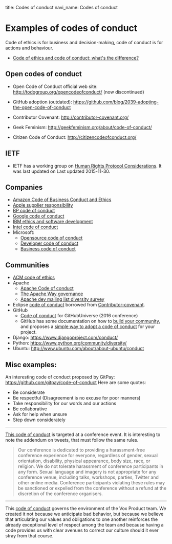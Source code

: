 title: Codes of conduct
navi_name: Codes of conduct


# Examples of codes of conduct

Code of ethics is for business and decision-making, code of conduct is for actions and behaviour.

* [Code of ethics and code of conduct: what's the difference?](https://www.whistleblowersecurity.com/blog/code-of-ethics-and-code-of-conduct-whats-the-difference)


## Open codes of conduct

* Open Code of Conduct official web site: http://todogroup.org/opencodeofconduct/ (now discontinued)
* GitHub adoption (outdated): https://github.com/blog/2039-adopting-the-open-code-of-conduct

* Contributor Covenant: http://contributor-covenant.org/
* Geek Feminism: http://geekfeminism.org/about/code-of-conduct/
* Citizen Code of Conduct: http://citizencodeofconduct.org/

## IETF

* IETF has a working group on [Human Rights Protocol Considerations](https://datatracker.ietf.org/rg/hrpc/about/). It was last updated on Last updated 		2015-11-30.


## Companies

* [Amazon Code of Business Conduct and Ethics](http://phx.corporate-ir.net/phoenix.zhtml?c=97664&p=irol-govConduct)
* [Apple supplier responsibility](http://www.apple.com/supplier-responsibility/)
* [BP code of conduct](http://www.bp.com/en/global/corporate/about-bp/people-and-values/code-of-conduct.html)
* [Google code of conduct](https://abc.xyz/investor/other/google-code-of-conduct.html)
* [IBM ethics and software development](https://www.ibm.com/developerworks/rational/library/may06/pollice/)
* [Intel code of conduct](http://www.intel.com/content/www/us/en/policy/policy-code-conduct-corporate-information.html)
* Microsoft:
  * [Opensource code of conduct](https://opensource.microsoft.com/codeofconduct/)
  * [Developer code of conduct](https://msdn.microsoft.com/en-us/library/windows/apps/dn764941.aspx)
  * [Business code of conduct](http://www.intel.com/content/www/us/en/policy/policy-code-conduct-corporate-information.html)


## Communities

* [ACM code of ethics](http://www.acm.org/about/se-code)
* Apache
  * [Apache Code of conduct](https://www.apache.org/foundation/policies/conduct)
  * [The Apache Way governance](https://www.apache.org/foundation/governance/)
  * [Apache dev mailing list diversity survey](https://cwiki.apache.org/confluence/display/COMDEV/ASF+Committer+Diversity+Survey+-+2016)
* Eclipse [code of conduct](https://eclipse.org/org/documents/Community_Code_of_Conduct.php) borrowed from [Contributor-covenant](http://contributor-covenant.org/).
* GitHub
  * [Code of conduct](https://githubuniverse.com/2016/code-of-conduct/) for GitHubUniverse (2016 conference)
  * GitHub has some documentation on how to [build your community](https://help.github.com/categories/building-a-strong-community/), and proposes a [simple way to adopt a code of conduct](https://help.github.com/articles/adding-a-code-of-conduct-to-your-project/) for your project.
* Django: https://www.djangoproject.com/conduct/
* Python: https://www.python.org/community/diversity/
* Ubuntu: http://www.ubuntu.com/about/about-ubuntu/conduct


## Misc examples:

An interesting code of conduct proposed by GitPay: https://github.com/gitpay/code-of-conduct
Here are some quotes:
* Be considerate
* Be respectful (Disagreement is no excuse for poor manners)
* Take responsibility for our words and our actions
* Be collaborative
* Ask for help when unsure
* Step down considerately

----

[This code of conduct](https://gist.github.com/remy/4016972) is targeted at a conference event. It is interesting to note the addendum on tweets, that must follow the same rules.
> Our conference is dedicated to providing a harassment-free conference experience for everyone, regardless of gender, sexual orientation, disability, physical appearance, body size, race, or religion. We do not tolerate harassment of conference participants in any form. Sexual language and imagery is not appropriate for any conference venue, including talks, workshops, parties, Twitter and other online media. Conference participants violating these rules may be sanctioned or expelled from the conference without a refund at the discretion of the conference organisers.

----

This [code of conduct](http://code-of-conduct.voxmedia.com/) governs the environment of the Vox Product team. We created it not because we anticipate bad behavior, but because we believe that articulating our values and obligations to one another reinforces the already exceptional level of respect among the team and because having a code provides us with clear avenues to correct our culture should it ever stray from that course.
